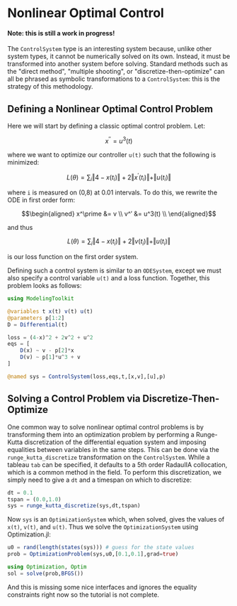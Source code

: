 # Nonlinear Optimal Control

#### Note: this is still a work in progress!

The `ControlSystem` type is an interesting system because, unlike other
system types, it cannot be numerically solved on its own. Instead, it must be
transformed into another system before solving. Standard methods such as the
"direct method", "multiple shooting", or "discretize-then-optimize" can all be
phrased as symbolic transformations to a `ControlSystem`: this is the strategy
of this methodology.

## Defining a Nonlinear Optimal Control Problem

Here we will start by defining a classic optimal control problem. Let:

```math
x^{′′} = u^3(t)
```

where we want to optimize our controller `u(t)` such that the following is
minimized:

```math
L(\theta) = \sum_i \Vert 4 - x(t_i) \Vert + 2 \Vert x^\prime(t_i) \Vert + \Vert u(t_i) \Vert
```

where ``i`` is measured on (0,8) at 0.01 intervals. To do this, we rewrite the
ODE in first order form:

```math
\begin{aligned}
x^\prime &= v \\
v^′ &= u^3(t) \\
\end{aligned}
```

and thus

```math
L(\theta) = \sum_i \Vert 4 - x(t_i) \Vert + 2 \Vert v(t_i) \Vert + \Vert u(t_i) \Vert
```

is our loss function on the first order system.

Defining such a control system is similar to an `ODESystem`, except we must also
specify a control variable `u(t)` and a loss function. Together, this problem
looks as follows:

```julia
using ModelingToolkit

@variables t x(t) v(t) u(t)
@parameters p[1:2]
D = Differential(t)

loss = (4-x)^2 + 2v^2 + u^2
eqs = [
    D(x) ~ v - p[2]*x
    D(v) ~ p[1]*u^3 + v
]

@named sys = ControlSystem(loss,eqs,t,[x,v],[u],p)
```

## Solving a Control Problem via Discretize-Then-Optimize

One common way to solve nonlinear optimal control problems is by transforming
them into an optimization problem by performing a Runge-Kutta discretization
of the differential equation system and imposing equalities between variables
in the same steps. This can be done via the `runge_kutta_discretize` transformation
on the `ControlSystem`. While a tableau `tab` can be specified, it defaults to
a 5th order RadauIIA collocation, which is a common method in the field. To
perform this discretization, we simply need to give a `dt` and a timespan on which
to discretize:

```julia
dt = 0.1
tspan = (0.0,1.0)
sys = runge_kutta_discretize(sys,dt,tspan)
```

Now `sys` is an `OptimizationSystem` which, when solved, gives the values of
`x(t)`, `v(t)`, and `u(t)`. Thus we solve the `OptimizationSystem` using
Optimization.jl:

```julia
u0 = rand(length(states(sys))) # guess for the state values
prob = OptimizationProblem(sys,u0,[0.1,0.1],grad=true)

using Optimization, Optim
sol = solve(prob,BFGS())
```

And this is missing some nice interfaces and ignores the equality constraints
right now so the tutorial is not complete.
